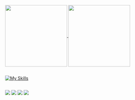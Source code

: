 <a href="https://github.com/rodrigojgrande/github-readme-stats">
  <img height=200 align="center" src="https://github-readme-stats.vercel.app/api?username=rodrigojgrande&theme=monokai&show_icons=true&rank_icon=github" />
</a>
<a href="https://github.com/rodrigojgrande/convoychat">
  <img height=200 align="center" src="https://github-readme-stats.vercel.app/api/top-langs?username=rodrigojgrande&theme=monokai&layout=compact&langs_count=8&card_width=320" />
</a>

  ##

[![My Skills](https://skillicons.dev/icons?i=ae,arduino,blender,bootstrap,c,cpp,css,django,figma,git,html,ai,java,js,laravel,mysql,ps,php,postgres,pr,py,react,wordpress)](https://skillicons.dev)

  ##
 
<div> 
 <a href = "mailto:rodrigojgrande@gmail.com"><img src="https://img.shields.io/badge/-Gmail-%23333?style=for-the-badge&logo=gmail&logoColor=white" target="_blank"></a>
  <a href="https://instagram.com/rodrigojgrande" target="_blank"><img src="https://img.shields.io/badge/-Instagram-%23E4405F?style=for-the-badge&logo=instagram&logoColor=white" target="_blank"></a>
  <a href="https://www.linkedin.com/in/rodrigojgrande" target="_blank"><img src="https://img.shields.io/badge/-LinkedIn-%230077B5?style=for-the-badge&logo=linkedin&logoColor=white" target="_blank"></a> 
    <a href="https://www.youtube.com/@rodrigojgrande" target="_blank"><img src="https://img.shields.io/badge/YouTube-FF0000?style=for-the-badge&logo=youtube&logoColor=white" target="_blank"></a>
</div>
